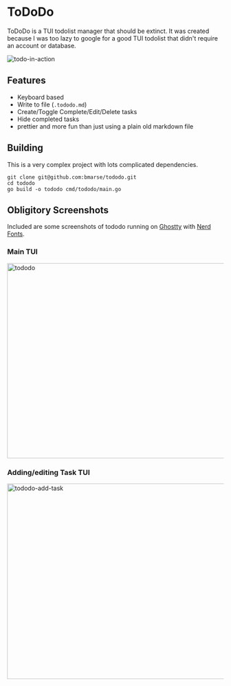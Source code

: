 # ToDoDo
ToDoDo is a TUI todolist manager that should be extinct.  It was created because I was too lazy to google for a good TUI todolist that didn't require an account or database.

![todo-in-action](https://github.com/user-attachments/assets/78d01768-acc1-47d6-8f67-761b434912e6)

## Features
- Keyboard based
- Write to file (`.tododo.md`)
- Create/Toggle Complete/Edit/Delete tasks
- Hide completed tasks
- prettier and more fun than just using a plain old markdown file

## Building
This is a very complex project with lots complicated dependencies.
```
git clone git@github.com:bmarse/tododo.git
cd tododo
go build -o tododo cmd/tododo/main.go
```

## Obligitory Screenshots
Included are some screenshots of tododo running on [Ghostty](https://ghostty.org/) with [Nerd Fonts](https://www.nerdfonts.com/).

### Main TUI
<img width="856" height="454" alt="tododo" src="https://github.com/user-attachments/assets/783d0a67-8199-4b96-947d-ee48cc1fe050" />

### Adding/editing Task TUI
<img width="854" height="455" alt="tododo-add-task" src="https://github.com/user-attachments/assets/37643d40-2aeb-4ae1-9d49-abe8694af181" />

